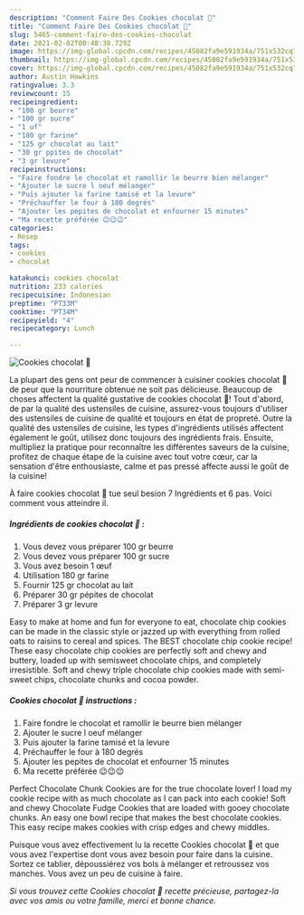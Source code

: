 ```yaml
---
description: "Comment Faire Des Cookies chocolat 🐻"
title: "Comment Faire Des Cookies chocolat 🐻"
slug: 5465-comment-faire-des-cookies-chocolat
date: 2021-02-02T00:48:38.729Z
image: https://img-global.cpcdn.com/recipes/45082fa9e591934a/751x532cq70/cookies-chocolat-🐻-photo-principale-de-la-recette.jpg
thumbnail: https://img-global.cpcdn.com/recipes/45082fa9e591934a/751x532cq70/cookies-chocolat-🐻-photo-principale-de-la-recette.jpg
cover: https://img-global.cpcdn.com/recipes/45082fa9e591934a/751x532cq70/cookies-chocolat-🐻-photo-principale-de-la-recette.jpg
author: Austin Hawkins
ratingvalue: 3.3
reviewcount: 15
recipeingredient:
- "100 gr beurre"
- "100 gr sucre"
- "1 uf"
- "180 gr farine"
- "125 gr chocolat au lait"
- "30 gr ppites de chocolat"
- "3 gr levure"
recipeinstructions:
- "Faire fondre le chocolat et ramollir le beurre bien mélanger"
- "Ajouter le sucre l oeuf mélanger"
- "Puis ajouter la farine tamisé et la levure"
- "Préchauffer le four à 180 degrés"
- "Ajouter les pepites de chocolat et enfourner 15 minutes"
- "Ma recette préférée 😉😉😉"
categories:
- Resep
tags:
- cookies
- chocolat

katakunci: cookies chocolat 
nutrition: 233 calories
recipecuisine: Indonesian
preptime: "PT33M"
cooktime: "PT34M"
recipeyield: "4"
recipecategory: Lunch

---
```



![Cookies chocolat 🐻](https://img-global.cpcdn.com/recipes/45082fa9e591934a/751x532cq70/cookies-chocolat-🐻-photo-principale-de-la-recette.jpg)

La plupart des gens ont peur de commencer à cuisiner cookies chocolat 🐻 de peur que la nourriture obtenue ne soit pas délicieuse. Beaucoup de choses affectent la qualité gustative de cookies chocolat 🐻! Tout d'abord, de par la qualité des ustensiles de cuisine, assurez-vous toujours d'utiliser des ustensiles de cuisine de qualité et toujours en état de propreté. Outre la qualité des ustensiles de cuisine, les types d'ingrédients utilisés affectent également le goût, utilisez donc toujours des ingrédients frais. Ensuite, multipliez la pratique pour reconnaître les différentes saveurs de la cuisine, profitez de chaque étape de la cuisine avec tout votre cœur, car la sensation d'être enthousiaste, calme et pas pressé affecte aussi le goût de la cuisine!

<!--inarticleads1-->

À faire cookies chocolat 🐻 tue seul besion 7 Ingrédients et 6 pas. Voici comment vous atteindre il.

##### Ingrédients de cookies chocolat 🐻 :

1. Vous devez vous préparer 100 gr beurre
1. Vous devez vous préparer 100 gr sucre
1. Vous avez besoin 1 œuf
1. Utilisation 180 gr farine
1. Fournir 125 gr chocolat au lait
1. Préparer 30 gr pépites de chocolat
1. Préparer 3 gr levure


Easy to make at home and fun for everyone to eat, chocolate chip cookies can be made in the classic style or jazzed up with everything from rolled oats to raisins to cereal and spices. The BEST chocolate chip cookie recipe! These easy chocolate chip cookies are perfectly soft and chewy and buttery, loaded up with semisweet chocolate chips, and completely irresistible. Soft and chewy triple chocolate chip cookies made with semi-sweet chips, chocolate chunks and cocoa powder. 

<!--inarticleads2-->

##### Cookies chocolat 🐻 instructions :

1. Faire fondre le chocolat et ramollir le beurre bien mélanger
1. Ajouter le sucre l oeuf mélanger
1. Puis ajouter la farine tamisé et la levure
1. Préchauffer le four à 180 degrés
1. Ajouter les pepites de chocolat et enfourner 15 minutes
1. Ma recette préférée 😉😉😉


Perfect Chocolate Chunk Cookies are for the true chocolate lover! I load my cookie recipe with as much chocolate as I can pack into each cookie! Soft and chewy Chocolate Fudge Cookies that are loaded with gooey chocolate chunks. An easy one bowl recipe that makes the best chocolate cookies. This easy recipe makes cookies with crisp edges and chewy middles. 

<!--inarticleads1-->

<p>
Puisque vous avez effectivement lu la recette Cookies chocolat 🐻 et que vous avez l'expertise dont vous avez besoin pour faire dans la cuisine. Sortez ce tablier, dépoussiérez vos bols à mélanger et retroussez vos manches. Vous avez un peu de cuisine à faire.
</p>

<p>
<i>Si vous trouvez cette Cookies chocolat 🐻 recette précieuse, partagez-la avec vos amis ou votre famille, merci et bonne chance.</i>
</p>
